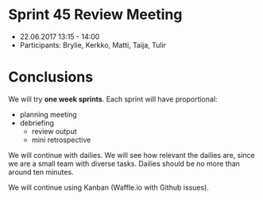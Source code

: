# Sprint 45 Review Meeting
* 22.06.2017 13:15 - 14:00
* Participants: Brylie, Kerkko, Matti, Taija, Tulir

# Conclusions
We will try **one week sprints**. Each sprint will have proportional:
- planning meeting
- debriefing
  - review output
  - mini retrospective
  
We will continue with dailies. We will see how relevant the dailies are, since we are a small team with diverse tasks. Dailies should be no more than around ten minutes.

We will continue using Kanban (Waffle.io with Github issues).
